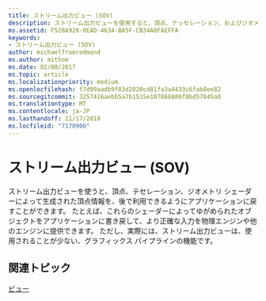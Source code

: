 ```yaml
---
title: ストリーム出力ビュー (SOV)
description: ストリーム出力ビューを使用すると、頂点、テッセレーション、およびジオメトリ シェーダーによって生成された頂点情報を、さらに利用できるようにアプリケーションに戻すことができます。
ms.assetid: F528A920-0EAD-4634-BA5F-CB34A8FAEFFA
keywords:
- ストリーム出力ビュー (SOV)
author: michaelfromredmond
ms.author: mithom
ms.date: 02/08/2017
ms.topic: article
ms.localizationpriority: medium
ms.openlocfilehash: f7d99aadb9f83d2820cd81fa3a4433c6fab8ee82
ms.sourcegitcommit: 3257416aebb5a7b1515e107866806f8bd57845a8
ms.translationtype: MT
ms.contentlocale: ja-JP
ms.lasthandoff: 11/17/2018
ms.locfileid: "7170900"
---
```

# <a name="stream-output-view-sov"></a>ストリーム出力ビュー (SOV)


ストリーム出力ビューを使うと、頂点、テセレーション、ジオメトリ シェーダーによって生成された頂点情報を、後で利用できるようにアプリケーションに戻すことができます。 たとえば、これらのシェーダーによってゆがめられたオブジェクトをアプリケーションに書き戻して、より正確な入力を物理エンジンや他のエンジンに提供できます。 ただし、実際には、ストリーム出力ビューは、使用されることが少ない、グラフィックス パイプラインの機能です。

## <a name="span-idrelated-topicsspanrelated-topics"></a><span id="related-topics"></span>関連トピック


[ビュー](views.md)

 

 




